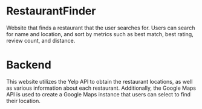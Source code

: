 # RestaurantFinder
Website that finds a restaurant that the user searches for.
Users can search for name and location, and sort by metrics such as best match, best rating, review count, and distance.

# Backend
This website utilizes the Yelp API to obtain the restaurant locations, as well as various information about each restaurant.
Additionally, the Google Maps API is used to create a Google Maps instance that users can select to find their location.
